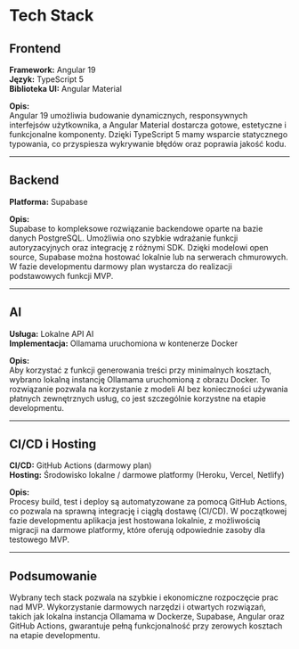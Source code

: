 # Tech Stack

## Frontend
**Framework:** Angular 19  
**Język:** TypeScript 5  
**Biblioteka UI:** Angular Material  

**Opis:**  
Angular 19 umożliwia budowanie dynamicznych, responsywnych interfejsów użytkownika, a Angular Material dostarcza gotowe, estetyczne i funkcjonalne komponenty. Dzięki TypeScript 5 mamy wsparcie statycznego typowania, co przyspiesza wykrywanie błędów oraz poprawia jakość kodu.

---

## Backend
**Platforma:** Supabase  

**Opis:**  
Supabase to kompleksowe rozwiązanie backendowe oparte na bazie danych PostgreSQL. Umożliwia ono szybkie wdrażanie funkcji autoryzacyjnych oraz integrację z różnymi SDK. Dzięki modelowi open source, Supabase można hostować lokalnie lub na serwerach chmurowych. W fazie developmentu darmowy plan wystarcza do realizacji podstawowych funkcji MVP.

---

## AI
**Usługa:** Lokalne API AI  
**Implementacja:** Ollamama uruchomiona w kontenerze Docker  

**Opis:**  
Aby korzystać z funkcji generowania treści przy minimalnych kosztach, wybrano lokalną instancję Ollamama uruchomioną z obrazu Docker. To rozwiązanie pozwala na korzystanie z modeli AI bez konieczności używania płatnych zewnętrznych usług, co jest szczególnie korzystne na etapie developmentu.

---

## CI/CD i Hosting
**CI/CD:** GitHub Actions (darmowy plan)  
**Hosting:** Środowisko lokalne / darmowe platformy (Heroku, Vercel, Netlify)  

**Opis:**  
Procesy build, test i deploy są automatyzowane za pomocą GitHub Actions, co pozwala na sprawną integrację i ciągłą dostawę (CI/CD). W początkowej fazie developmentu aplikacja jest hostowana lokalnie, z możliwością migracji na darmowe platformy, które oferują odpowiednie zasoby dla testowego MVP.

---

## Podsumowanie
Wybrany tech stack pozwala na szybkie i ekonomiczne rozpoczęcie prac nad MVP. Wykorzystanie darmowych narzędzi i otwartych rozwiązań, takich jak lokalna instancja Ollamama w Dockerze, Supabase, Angular oraz GitHub Actions, gwarantuje pełną funkcjonalność przy zerowych kosztach na etapie developmentu.
